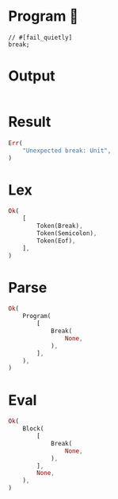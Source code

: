 # Program 🔴

```rustleaf
// #[fail_quietly]
break;
```

# Output

```

```

# Result

```rust
Err(
    "Unexpected break: Unit",
)
```

# Lex

```rust
Ok(
    [
        Token(Break),
        Token(Semicolon),
        Token(Eof),
    ],
)
```

# Parse

```rust
Ok(
    Program(
        [
            Break(
                None,
            ),
        ],
    ),
)
```

# Eval

```rust
Ok(
    Block(
        [
            Break(
                None,
            ),
        ],
        None,
    ),
)
```
